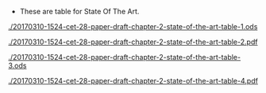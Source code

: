* These are table for State Of The Art.

[./20170310-1524-cet-28-paper-draft-chapter-2-state-of-the-art-table-1.ods](./20170310-1524-cet-28-paper-draft-chapter-2-state-of-the-art-table-1.ods)

[./20170310-1524-cet-28-paper-draft-chapter-2-state-of-the-art-table-2.pdf](./20170310-1524-cet-28-paper-draft-chapter-2-state-of-the-art-table-2.pdf)

[./20170310-1524-cet-28-paper-draft-chapter-2-state-of-the-art-table-3.ods](./20170310-1524-cet-28-paper-draft-chapter-2-state-of-the-art-table-3.ods)

[./20170310-1524-cet-28-paper-draft-chapter-2-state-of-the-art-table-4.pdf](./20170310-1524-cet-28-paper-draft-chapter-2-state-of-the-art-table-4.pdf)